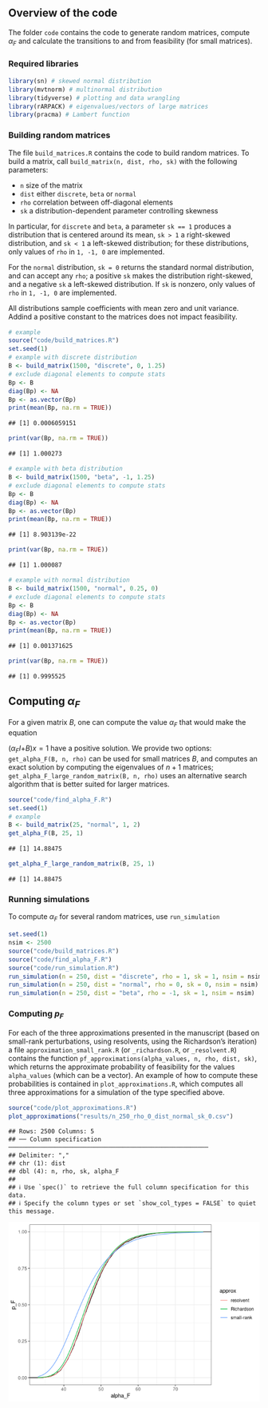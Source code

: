 ## Overview of the code

The folder `code` contains the code to generate random matrices, compute
*α*<sub>*F*</sub> and calculate the transitions to and from feasibility
(for small matrices).

### Required libraries

``` r
library(sn) # skewed normal distribution
library(mvtnorm) # multinormal distribution
library(tidyverse) # plotting and data wrangling
library(rARPACK) # eigenvalues/vectors of large matrices
library(pracma) # Lambert function
```

### Building random matrices

The file `build_matrices.R` contains the code to build random matrices.
To build a matrix, call `build_matrix(n, dist, rho, sk)` with the
following parameters:

-   `n` size of the matrix
-   `dist` either `discrete`, `beta` or `normal`
-   `rho` correlation between off-diagonal elements
-   `sk` a distribution-dependent parameter controlling skewness

In particular, for `discrete` and `beta`, a parameter `sk == 1` produces
a distribution that is centered around its mean, `sk > 1` a right-skewed
distribution, and `sk < 1` a left-skewed distribution; for these
distributions, only values of `rho` in `1, -1, 0` are implemented.

For the `normal` distribution, `sk = 0` returns the standard normal
distribution, and can accept any `rho`; a positive `sk` makes the
distribution right-skewed, and a negative `sk` a left-skewed
distribution. If `sk` is nonzero, only values of `rho` in `1, -1, 0` are
implemented.

All distributions sample coefficients with mean zero and unit variance.
Addind a positive constant to the matrices does not impact feasibility.

``` r
# example 
source("code/build_matrices.R")
set.seed(1)
# example with discrete distribution
B <- build_matrix(1500, "discrete", 0, 1.25)
# exclude diagonal elements to compute stats
Bp <- B
diag(Bp) <- NA
Bp <- as.vector(Bp)
print(mean(Bp, na.rm = TRUE))
```

    ## [1] 0.0006059151

``` r
print(var(Bp, na.rm = TRUE))
```

    ## [1] 1.000273

``` r
# example with beta distribution
B <- build_matrix(1500, "beta", -1, 1.25)
# exclude diagonal elements to compute stats
Bp <- B
diag(Bp) <- NA
Bp <- as.vector(Bp)
print(mean(Bp, na.rm = TRUE))
```

    ## [1] 8.903139e-22

``` r
print(var(Bp, na.rm = TRUE))
```

    ## [1] 1.000087

``` r
# example with normal distribution
B <- build_matrix(1500, "normal", 0.25, 0)
# exclude diagonal elements to compute stats
Bp <- B
diag(Bp) <- NA
Bp <- as.vector(Bp)
print(mean(Bp, na.rm = TRUE))
```

    ## [1] 0.001371625

``` r
print(var(Bp, na.rm = TRUE))
```

    ## [1] 0.9995525

## Computing *α*<sub>*F*</sub>

For a given matrix *B*, one can compute the value *α*<sub>*F*</sub> that
would make the equation

(*α*<sub>*F*</sub>*I*+*B*)*x* = 1
have a positive solution. We provide two options:
`get_alpha_F(B, n, rho)` can be used for small matrices *B*, and
computes an exact solution by computing the eigenvalues of *n* + 1
matrices; `get_alpha_F_large_random_matrix(B, n, rho)` uses an
alternative search algorithm that is better suited for larger matrices.

``` r
source("code/find_alpha_F.R")
set.seed(1)
# example
B <- build_matrix(25, "normal", 1, 2)
get_alpha_F(B, 25, 1)
```

    ## [1] 14.88475

``` r
get_alpha_F_large_random_matrix(B, 25, 1)
```

    ## [1] 14.88475

### Running simulations

To compute *α*<sub>*F*</sub> for several random matrices, use
`run_simulation`

``` r
set.seed(1)
nsim <- 2500
source("code/build_matrices.R")
source("code/find_alpha_F.R")
source("code/run_simulation.R")
run_simulation(n = 250, dist = "discrete", rho = 1, sk = 1, nsim = nsim)
run_simulation(n = 250, dist = "normal", rho = 0, sk = 0, nsim = nsim)
run_simulation(n = 250, dist = "beta", rho = -1, sk = 1, nsim = nsim)
```

### Computing *p*<sub>*F*</sub>

For each of the three approximations presented in the manuscript (based
on small-rank perturbations, using resolvents, using the Richardson’s
iteration) a file `approximation_small_rank.R` (or `_richardson.R`, or
`_resolvent.R`) contains the function
`pf_approximations(alpha_values, n, rho, dist, sk)`, which returns the
approximate probability of feasibility for the values `alpha_values`
(which can be a vector). An example of how to compute these
probabilities is contained in `plot_approximations.R`, which computes
all three approximations for a simulation of the type specified above.

``` r
source("code/plot_approximations.R")
plot_approximations("results/n_250_rho_0_dist_normal_sk_0.csv")
```

    ## Rows: 2500 Columns: 5
    ## ── Column specification ────────────────────────────────────────────────────────
    ## Delimiter: ","
    ## chr (1): dist
    ## dbl (4): n, rho, sk, alpha_F
    ## 
    ## ℹ Use `spec()` to retrieve the full column specification for this data.
    ## ℹ Specify the column types or set `show_col_types = FALSE` to quiet this message.

![](README_files/figure-markdown_github/unnamed-chunk-5-1.png)
